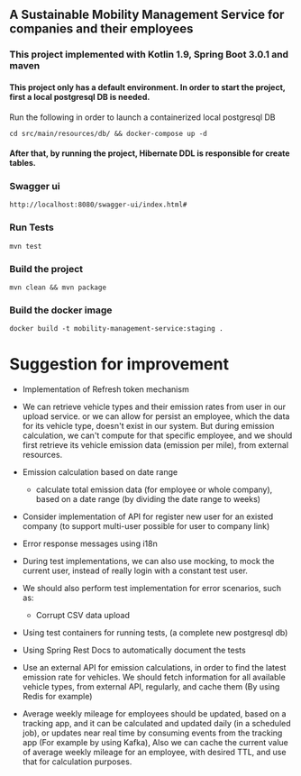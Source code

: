

## A Sustainable Mobility Management Service for companies and their employees


### This project implemented with Kotlin 1.9, Spring Boot 3.0.1 and maven

#### This project only has a default environment. In order to start the project, first a local postgresql DB is needed.
Run the following in order to launch a containerized local postgresql DB

    cd src/main/resources/db/ && docker-compose up -d
    
#### After that, by running the project, Hibernate DDL is responsible for create tables.


### Swagger ui
    http://localhost:8080/swagger-ui/index.html#

### Run Tests
    mvn test 

### Build the project
    mvn clean && mvn package

### Build the docker image
    docker build -t mobility-management-service:staging .


# Suggestion for improvement

- Implementation of Refresh token mechanism


- We can retrieve vehicle types and their emission rates from user in our upload service.
 or we can allow for persist an employee, which the data for its vehicle type,
    doesn't exist in our system. But during emission calculation, we can't compute for that specific employee,
    and we should first retrieve its vehicle emission data (emission per mile), from external resources.


- Emission calculation based on date range
  - calculate total emission data (for employee or whole company),
     based on a date range (by dividing the date range to weeks)
  

- Consider implementation of API for register new user for an existed company
  (to support multi-user possible for user to company link)


- Error response messages using i18n


- During test implementations, we can also use mocking, to mock the current user,
  instead of really login with a constant test user.
- We should also perform test implementation for error scenarios, such as: 
  - Corrupt CSV data upload


- Using test containers for running tests, (a complete new postgresql db)

- Using Spring Rest Docs to automatically document the tests


- Use an external API for emission calculations, in order to find the latest
    emission rate for vehicles. We should fetch information for all available vehicle types, from external API, regularly,
    and cache them (By using Redis for example)


- Average weekly mileage for employees should be updated, based on a tracking app,
    and it can be calculated and updated daily (in a scheduled job), or updates near real time
    by consuming events from the tracking app (For example by using Kafka),
    Also we can cache the current value of average weekly mileage for an employee, with desired TTL, and use that for 
    calculation purposes.
